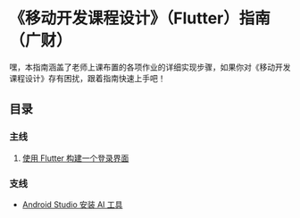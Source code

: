 # 《移动开发课程设计》（Flutter）指南（广财）

嘿，本指南涵盖了老师上课布置的各项作业的详细实现步骤，如果你对《移动开发课程设计》存有困扰，跟着指南快速上手吧！

## 目录
### 主线
1. [使用 Flutter 构建一个登录界面](mds/使用%20Flutter%20构建一个登录界面/README.md)

### 支线
- [Android Studio 安装 AI 工具](mds/Android%20Studio%20安装%20AI%20工具/README.md)